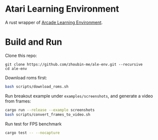 # Atari Learning Environment

A rust wrapper of [Arcade Learning Environment](https://github.com/Farama-Foundation/Arcade-Learning-Environment).


# Build and Run
Clone this repo:
```
git clone https://github.com/zhoubin-me/ale-env.git --recursive
cd ale-env
```

Download roms first:
```bash
bash scripts/download_roms.sh
```

Run breakout example under ```examples/screenshots```, and generate a video from frames:
```bash
cargo run --release --example screenshots
bash scripts/convert_frames_to_video.sh
```

Run test for FPS benchmark
```bash
cargo test -- --nocapture
```





